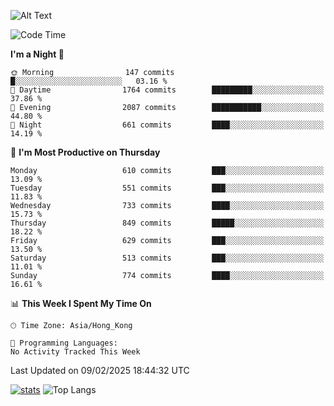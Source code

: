 ![Alt Text](https://media.tenor.com/3Gehha8RO-sAAAAC/goose-dance.gif)

<!--START_SECTION:waka-->
![Code Time](http://img.shields.io/badge/Code%20Time-407%20hrs%206%20mins-blue)

**I'm a Night 🦉** 

```text
🌞 Morning                147 commits         █░░░░░░░░░░░░░░░░░░░░░░░░   03.16 % 
🌆 Daytime                1764 commits        █████████░░░░░░░░░░░░░░░░   37.86 % 
🌃 Evening                2087 commits        ███████████░░░░░░░░░░░░░░   44.80 % 
🌙 Night                  661 commits         ████░░░░░░░░░░░░░░░░░░░░░   14.19 % 
```
📅 **I'm Most Productive on Thursday** 

```text
Monday                   610 commits         ███░░░░░░░░░░░░░░░░░░░░░░   13.09 % 
Tuesday                  551 commits         ███░░░░░░░░░░░░░░░░░░░░░░   11.83 % 
Wednesday                733 commits         ████░░░░░░░░░░░░░░░░░░░░░   15.73 % 
Thursday                 849 commits         █████░░░░░░░░░░░░░░░░░░░░   18.22 % 
Friday                   629 commits         ███░░░░░░░░░░░░░░░░░░░░░░   13.50 % 
Saturday                 513 commits         ███░░░░░░░░░░░░░░░░░░░░░░   11.01 % 
Sunday                   774 commits         ████░░░░░░░░░░░░░░░░░░░░░   16.61 % 
```


📊 **This Week I Spent My Time On** 

```text
🕑︎ Time Zone: Asia/Hong_Kong

💬 Programming Languages: 
No Activity Tracked This Week
```


 Last Updated on 09/02/2025 18:44:32 UTC
<!--END_SECTION:waka-->
[![stats](https://github-readme-stats-rose-phi.vercel.app/api?username=jxncted&count_private=true)](https://github.com/jxncted/github-readme-stats)
![Top Langs](https://github-readme-stats-rose-phi.vercel.app/api/top-langs/?username=jxncted\&layout=compact&hide=c,assembly,jupyter%20notebook)
